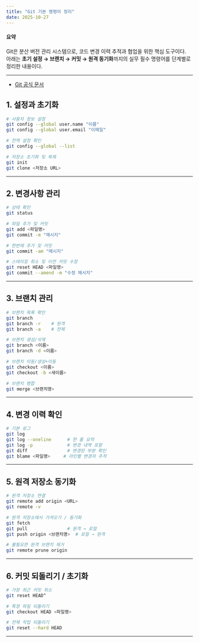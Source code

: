 ```yaml
---
title: "Git 기본 명령어 정리"
date: 2025-10-27
---
```


#### 요약
Git은 분산 버전 관리 시스템으로, 코드 변경 이력 추적과 협업을 위한 핵심 도구이다.  
아래는 **초기 설정 → 브랜치 → 커밋 → 원격 동기화**까지의 실무 필수 명령어를 단계별로 정리한 내용이다.

---

* [Git 공식 문서](https://git-scm.com/docs)

## 1. 설정과 초기화

```bash
# 사용자 정보 설정
git config --global user.name "이름"
git config --global user.email "이메일"

# 전역 설정 확인
git config --global --list

# 저장소 초기화 및 복제
git init
git clone <저장소 URL>
````

---

## 2. 변경사항 관리

```bash
# 상태 확인
git status

# 파일 추가 및 커밋
git add <파일명>
git commit -m "메시지"

# 한번에 추가 및 커밋
git commit -am "메시지"

# 스테이징 취소 및 이전 커밋 수정
git reset HEAD <파일명>
git commit --amend -m "수정 메시지"
```

---

## 3. 브랜치 관리

```bash
# 브랜치 목록 확인
git branch
git branch -r    # 원격
git branch -a    # 전체

# 브랜치 생성/삭제
git branch <이름>
git branch -d <이름>

# 브랜치 이동/생성+이동
git checkout <이름>
git checkout -b <새이름>

# 브랜치 병합
git merge <브랜치명>
```

---

## 4. 변경 이력 확인

```bash
# 기본 로그
git log
git log --oneline      # 한 줄 요약
git log -p             # 변경 내역 포함
git diff               # 변경된 부분 확인
git blame <파일명>     # 라인별 변경자 추적
```

---

## 5. 원격 저장소 동기화

```bash
# 원격 저장소 연결
git remote add origin <URL>
git remote -v

# 원격 저장소에서 가져오기 / 동기화
git fetch
git pull               # 원격 → 로컬
git push origin <브랜치명>  # 로컬 → 원격

# 불필요한 원격 브랜치 제거
git remote prune origin
```

---

## 6. 커밋 되돌리기 / 초기화

```bash
# 가장 최근 커밋 취소
git reset HEAD^ 

# 특정 파일 되돌리기
git checkout HEAD <파일명>

# 전체 작업 되돌리기
git reset --hard HEAD
```

---
